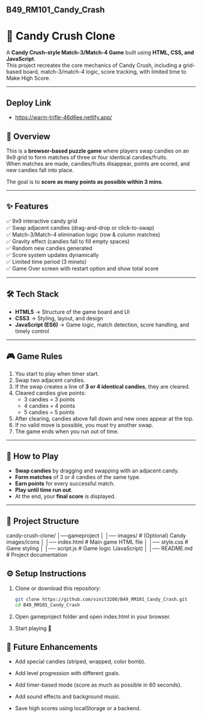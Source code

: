 ## B49_RM101_Candy_Crash

# 🍬 Candy Crush Clone

A **Candy Crush-style Match-3/Match-4 Game** built using **HTML, CSS, and JavaScript**.  
This project recreates the core mechanics of Candy Crush, including a grid-based board, match-3/match-4 logic, score tracking, with limited time to Make High Score.

---

## Deploy Link 
- https://warm-trifle-46d6ee.netlify.app/

## 📝 Overview
This is a **browser-based puzzle game** where players swap candies on an 9x9 grid to form matches of three or four identical candies/fruits.  
When matches are made, candies/fruits disappear, points are scored, and new candies fall into place.

The goal is to **score as many points as possible within 3 mins**.

---

## ✨ Features
✅ 9x9 interactive candy grid  
✅ Swap adjacent candies (drag-and-drop or click-to-swap)  
✅ Match-3/Match-4 elimination logic (row & column matches)  
✅ Gravity effect (candies fall to fill empty spaces)  
✅ Random new candies generated  
✅ Score system updates dynamically  
✅ Limited time period (3 minets)  
✅ Game Over screen with restart option and show total score 

---

## 🛠️ Tech Stack
- **HTML5** → Structure of the game board and UI  
- **CSS3** → Styling, layout, and design  
- **JavaScript (ES6)** → Game logic, match detection, score handling, and timely control  

---

## 🎮 Game Rules
1. You start to play when timer start.  
2. Swap two adjacent candies.  
3. If the swap creates a line of **3 or 4 identical candies**, they are cleared.  
4. Cleared candies give points:  
   - 3 candies = 3 points  
   - 4 candies = 4 points  
   - 5 candies = 5 points  
5. After clearing, candies above fall down and new ones appear at the top.  
6. If no valid move is possible, you must try another swap.  
7. The game ends when you run out of time.

---

## 🎯 How to Play
- **Swap candies** by dragging and swapping with an adjacent candy.  
- **Form matches** of 3 or 4 candies of the same type.  
- **Earn points** for every successful match.  
- **Play until time run out**.  
- At the end, your **final score** is displayed.

---

## 📂 Project Structure
candy-crush-clone/
│──gameproject
│   │── images/ # (Optional) Candy images/icons
│   │── index.html # Main game HTML file
│   │── style.css # Game styling
│   │── script.js # Game logic (JavaScript)
│
│── README.md # Project documentation

## ⚙️ Setup Instructions
1. Clone or download this repository:  
   ```bash
   git clone https://github.com/vinit3200/B49_RM101_Candy_Crash.git
   cd B49_RM101_Candy_Crash

2. Open gameproject folder and open index.html in your browser.

3. Start playing 🎉  


## 🚀 Future Enhancements

- Add special candies (striped, wrapped, color bomb).

- Add level progression with different goals.

- Add timer-based mode (score as much as possible in 60 seconds).

- Add sound effects and background music.

- Save high scores using localStorage or a backend.

